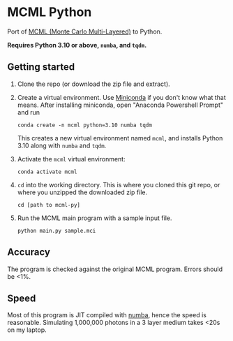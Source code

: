 # MCML Python

Port of [MCML (Monte Carlo Multi-Layered)](https://omlc.org/software/mc/mcml/index.html) to Python.

**Requires Python 3.10 or above, `numba`, and `tqdm`.**

## Getting started

1. Clone the repo (or download the zip file and extract).

2. Create a virtual environment. Use [Miniconda](https://docs.conda.io/en/latest/miniconda.html) if you don't know what that means. After installing miniconda, open "Anaconda Powershell Prompt" and run

    ```
    conda create -n mcml python=3.10 numba tqdm
    ```

    This creates a new virtual environment named `mcml`, and installs Python 3.10 along with `numba` and `tqdm`.

4. Activate the `mcml` virtual environment:

    ```
    conda activate mcml
    ```

5. `cd` into the working directory. This is where you cloned this git repo, or where you unzipped the downloaded zip file.

    ```
    cd [path to mcml-py]
    ```

6. Run the MCML main program with a sample input file.

    ```
    python main.py sample.mci
    ```

## Accuracy

The program is checked against the original MCML program. Errors should be <1%.

## Speed

Most of this program is JIT compiled with [numba](https://numba.pydata.org/), hence the speed is reasonable. Simulating 1,000,000 photons in a 3 layer medium takes <20s on my laptop.
